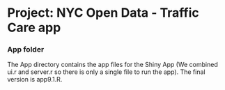 # Project: NYC Open Data - Traffic Care app
### App folder

The App directory contains the app files for the Shiny App (We combined ui.r and server.r so there is only a single file to run the app).
The final version is app9.1.R. 
